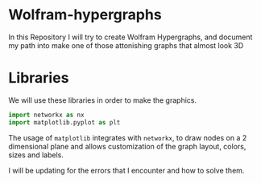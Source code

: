 # Wolfram-hypergraphs
In this Repository I will try to create Wolfram Hypergraphs, and document my path into make one of those attonishing graphs that almost look 3D
# Libraries
We will use these libraries in order to make the graphics.
```python
import networkx as nx
import matplotlib.pyplot as plt
```
The usage of ``` matplotlib ``` integrates with  ``` networkx ```, to draw nodes on a 2 dimensional plane and allows customization of the graph layout, colors, sizes and labels.

I will be updating for the errors that I encounter and how to solve them. 
